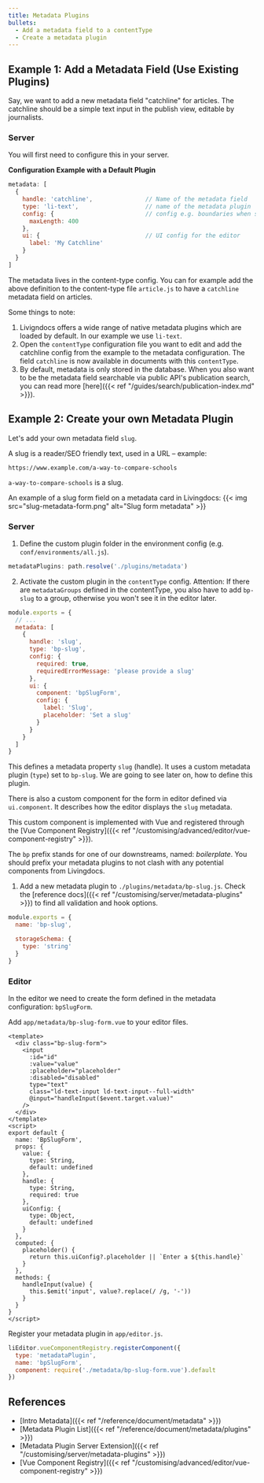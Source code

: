 ```yaml
---
title: Metadata Plugins
bullets:
  - Add a metadata field to a contentType
  - Create a metadata plugin
---
```


## Example 1: Add a Metadata Field (Use Existing Plugins)

Say, we want to add a new metadata field "catchline" for articles. The catchline should be a simple text input in the publish view, editable by journalists.

### Server

You will first need to configure this in your server.

**Configuration Example with a Default Plugin**
```js
metadata: [
  {
    handle: 'catchline',               // Name of the metadata field
    type: 'li-text',                   // name of the metadata plugin
    config: {                          // config e.g. boundaries when saving values
      maxLength: 400
    },
    ui: {                              // UI config for the editor
      label: 'My Catchline'
    }
  }
]
```

The metadata lives in the content-type config. You can for example add the above definition to the content-type file `article.js` to have a `catchline` metadata field on articles.

Some things to note:

1. Livigndocs offers a wide range of native metadata plugins which are loaded by default. In our example we use `li-text`.
2. Open the `contentType` configuration file you want to edit and add the catchline config from the example to the metadata configuration. The field `catchline` is now available in documents with this `contentType`.
3. By default, metadata is only stored in the database. When you also want to be the metadata field searchable via public API's publication search, you can read more [here]({{< ref "/guides/search/publication-index.md" >}}).

## Example 2: Create your own Metadata Plugin

Let's add your own metadata field `slug`.

A slug is a reader/SEO friendly text, used in a URL – example:

```
https://www.example.com/a-way-to-compare-schools
```

`a-way-to-compare-schools` is a slug.

An example of a slug form field on a metadata card in Livingdocs:
{{< img src="slug-metadata-form.png" alt="Slug form metadata" >}}

### Server

1. Define the custom plugin folder in the environment config (e.g. `conf/environments/all.js`).

```js
metadataPlugins: path.resolve('./plugins/metadata')
```

2. Activate the custom plugin in the `contentType` config. Attention: If there are `metadataGroups` defined in the contentType, you also have to add `bp-slug` to a group, otherwise you won't see it in the editor later.

```js
module.exports = {
  // ...
  metadata: [
    {
      handle: 'slug',
      type: 'bp-slug',
      config: {
        required: true,
        requiredErrorMessage: 'please provide a slug'
      },
      ui: {
        component: 'bpSlugForm',
        config: {
          label: 'Slug',
          placeholder: 'Set a slug'
        }
      }
    }
  ]
}
```

This defines a metadata property `slug` (handle). It uses a custom metadata plugin (`type`) set to `bp-slug`. We are going to see later on, how to define this plugin.

There is also a custom component for the form in editor defined via `ui.component`. It describes how the editor displays the `slug` metadata.

This custom component is implemented with Vue and registered through the [Vue Component Registry]({{< ref "/customising/advanced/editor/vue-component-registry" >}}).

The `bp` prefix stands for one of our downstreams, named: _boilerplate_. You should prefix your metadata plugins to not clash with any potential components from Livingdocs.

1. Add a new metadata plugin to `./plugins/metadata/bp-slug.js`. Check the [reference docs]({{< ref "/customising/server/metadata-plugins" >}}) to find all validation and hook options.

```js
module.exports = {
  name: 'bp-slug',

  storageSchema: {
    type: 'string'
  }
}
```

### Editor

In the editor we need to create the form defined in the metadata configuration: `bpSlugForm`.

Add `app/metadata/bp-slug-form.vue` to your editor files.

```vue
<template>
  <div class="bp-slug-form">
    <input
      :id="id"
      :value="value"
      :placeholder="placeholder"
      :disabled="disabled"
      type="text"
      class="ld-text-input ld-text-input--full-width"
      @input="handleInput($event.target.value)"
    />
  </div>
</template>
<script>
export default {
  name: 'BpSlugForm',
  props: {
    value: {
      type: String,
      default: undefined
    },
    handle: {
      type: String,
      required: true
    },
    uiConfig: {
      type: Object,
      default: undefined
    }
  },
  computed: {
    placeholder() {
      return this.uiConfig?.placeholder || `Enter a ${this.handle}`
    }
  },
  methods: {
    handleInput(value) {
      this.$emit('input', value?.replace(/ /g, '-'))
    }
  }
}
</script>
```

Register your metadata plugin in `app/editor.js`.

```js
liEditor.vueComponentRegistry.registerComponent({
  type: 'metadataPlugin',
  name: 'bpSlugForm',
  component: require('./metadata/bp-slug-form.vue').default
})
```

## References

- [Intro Metadata]({{< ref "/reference/document/metadata" >}})
- [Metadata Plugin List]({{< ref "/reference/document/metadata/plugins" >}})
- [Metadata Plugin Server Extension]({{< ref "/customising/server/metadata-plugins" >}})
- [Vue Component Registry]({{< ref "/customising/advanced/editor/vue-component-registry" >}})
